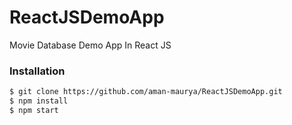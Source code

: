 # ReactJSDemoApp
Movie Database Demo App In React JS
### Installation
```sh
$ git clone https://github.com/aman-maurya/ReactJSDemoApp.git
$ npm install
$ npm start
```

